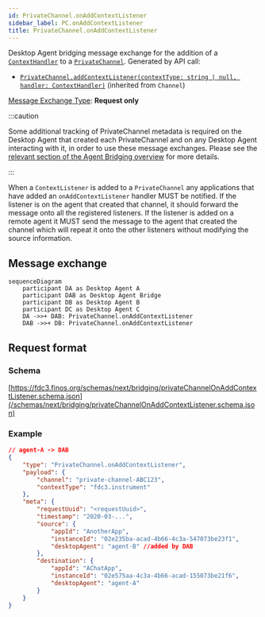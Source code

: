 ```yaml
---
id: PrivateChannel.onAddContextListener
sidebar_label: PC.onAddContextListener
title: PrivateChannel.onAddContextListener
---
```


Desktop Agent bridging message exchange for the addition of a [`ContextHandler`](../../api/ref/Types#contexthandler) to a [`PrivateChannel`](../../api/ref/PrivateChannel). Generated by API call:

- [`PrivateChannel.addContextListener(contextType: string | null, handler: ContextHandler)`](../../api/ref/Channel#addcontextlistener) (inherited from `Channel`)

[Message Exchange Type](../spec#individual-message-exchanges): **Request only**

:::caution

Some additional tracking of PrivateChannel metadata is required on the Desktop Agent that created each PrivateChannel and on any Desktop Agent interacting with it, in order to use these message exchanges. Please see the [relevant section of the Agent Bridging overview](../spec#privatechannels) for more details.

:::

When a `ContextListener` is added to a `PrivateChannel` any applications that have added an `onAddContextListener` handler MUST be notified. If the listener is on the agent that created that channel, it should forward the message onto all the registered listeners. If the listener is added on a remote agent it MUST send the message to the agent that created the channel which will repeat it onto the other listeners without modifying the source information.

## Message exchange

```mermaid
sequenceDiagram
    participant DA as Desktop Agent A
    participant DAB as Desktop Agent Bridge
    participant DB as Desktop Agent B
    participant DC as Desktop Agent C
    DA ->>+ DAB: PrivateChannel.onAddContextListener
    DAB ->>+ DB: PrivateChannel.onAddContextListener
```

## Request format

### Schema

[https://fdc3.finos.org/schemas/next/bridging/privateChannelOnAddContextListener.schema.json](/schemas/next/bridging/privateChannelOnAddContextListener.schema.json)

### Example

```json
// agent-A -> DAB
{
    "type": "PrivateChannel.onAddContextListener",
    "payload": {
        "channel": "private-channel-ABC123",
        "contextType": "fdc3.instrument"
    },
    "meta": {
        "requestUuid": "<requestUuid>",
        "timestamp": "2020-03-...",
        "source": {
            "appId": "AnotherApp",
            "instanceId": "02e235ba-acad-4b66-4c3a-547073be23f1",
            "desktopAgent": "agent-B" //added by DAB
        },
        "destination": {
            "appId": "AChatApp",
            "instanceId": "02e575aa-4c3a-4b66-acad-155073be21f6",
            "desktopAgent": "agent-A"
        }
    }
}
```
